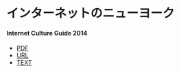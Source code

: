 # インターネットのニューヨーク

#### Internet Culture Guide 2014

* [PDF](https://github.com/shikakun/InternetCultureGuide/blob/master/InternetCultureGuide2014.pdf)
* [URL](https://github.com/shikakun/InternetCultureGuide/blob/master/url.md)
* [TEXT](https://github.com/shikakun/InternetCultureGuide/blob/master/text.md)
